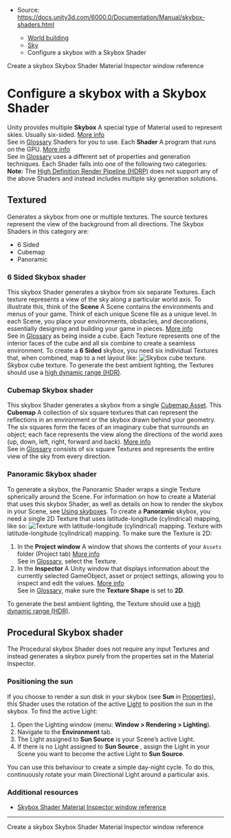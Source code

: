 * Source: https://docs.unity3d.com/6000.0/Documentation/Manual/skybox-shaders.html

  * [World building](https://docs.unity3d.com/6000.0/Documentation/Manual/CreatingEnvironments.html)
  * [Sky](https://docs.unity3d.com/6000.0/Documentation/Manual/sky-landing.html)
  * Configure a skybox with a Skybox Shader


[](https://docs.unity3d.com/6000.0/Documentation/Manual/skyboxes-using.html)
Create a skybox
[](https://docs.unity3d.com/6000.0/Documentation/Manual/skybox-material-reference.html)
Skybox Shader Material Inspector window reference
# Configure a skybox with a Skybox Shader
Unity provides multiple **Skybox** A special type of Material used to represent skies. Usually six-sided. [More info](https://docs.unity3d.com/6000.0/Documentation/Manual/sky-landing.html)  
See in [Glossary](https://docs.unity3d.com/6000.0/Documentation/Manual/Glossary.html#Skybox) Shaders for you to use. Each **Shader** A program that runs on the GPU. [More info](https://docs.unity3d.com/6000.0/Documentation/Manual/Shaders.html)  
See in [Glossary](https://docs.unity3d.com/6000.0/Documentation/Manual/Glossary.html#Shader) uses a different set of properties and generation techniques. Each Shader falls into one of the following two categories:
**Note:** The [High Definition Render Pipeline (HDRP)](https://docs.unity3d.com/6000.0/Documentation/Manual/high-definition-render-pipeline.html) does not support any of the above Shaders and instead includes multiple sky generation solutions.
## Textured
Generates a skybox from one or multiple textures. The source textures represent the view of the background from all directions. The Skybox Shaders in this category are:
  * 6 Sided
  * Cubemap
  * Panoramic


### 6 Sided Skybox shader
This skybox Shader generates a skybox from six separate Textures. Each texture represents a view of the sky along a particular world axis. To illustrate this, think of the **Scene** A Scene contains the environments and menus of your game. Think of each unique Scene file as a unique level. In each Scene, you place your environments, obstacles, and decorations, essentially designing and building your game in pieces. [More info](https://docs.unity3d.com/6000.0/Documentation/Manual/CreatingScenes.html)  
See in [Glossary](https://docs.unity3d.com/6000.0/Documentation/Manual/Glossary.html#Scene) as being inside a cube. Each Texture represents one of the interior faces of the cube and all six combine to create a seamless environment.
To create a **6 Sided** skybox, you need six individual Textures that, when combined, map to a net layout like:
![Skybox cube texture.](https://docs.unity3d.com/6000.0/Documentation/uploads/Main/skybox-six-sided-net.png) Skybox cube texture.
To generate the best ambient lighting, the Textures should use a [high dynamic range (HDR)](https://docs.unity3d.com/6000.0/Documentation/Manual/hdr-landing.html).
### Cubemap Skybox shader
This skybox Shader generates a skybox from a single [Cubemap Asset](https://docs.unity3d.com/6000.0/Documentation/Manual/class-Cubemap-landing.html). This **Cubemap** A collection of six square textures that can represent the reflections in an environment or the skybox drawn behind your geometry. The six squares form the faces of an imaginary cube that surrounds an object; each face represents the view along the directions of the world axes (up, down, left, right, forward and back). [More info](https://docs.unity3d.com/6000.0/Documentation/Manual/class-Cubemap-landing.html)  
See in [Glossary](https://docs.unity3d.com/6000.0/Documentation/Manual/Glossary.html#Cubemap) consists of six square Textures and represents the entire view of the sky from every direction.
### Panoramic Skybox shader
To generate a skybox, the Panoramic Shader wraps a single Texture spherically around the Scene.
For information on how to create a Material that uses this skybox Shader, as well as details on how to render the skybox in your Scene, see [Using skyboxes](https://docs.unity3d.com/6000.0/Documentation/Manual/skyboxes-using.html).
To create a **Panoramic** skybox, you need a single 2D Texture that uses latitude-longitude (cylindrical) mapping, like so:
![Texture with latitude-longitude \(cylindrical\) mapping.](https://docs.unity3d.com/6000.0/Documentation/uploads/Main/skybox-lat-long-layout.png) Texture with latitude-longitude (cylindrical) mapping.
To make sure the Texture is 2D:
  1. In the **Project window** A window that shows the contents of your `Assets` folder (Project tab) [More info](https://docs.unity3d.com/6000.0/Documentation/Manual/ProjectView.html)  
See in [Glossary](https://docs.unity3d.com/6000.0/Documentation/Manual/Glossary.html#Projectwindow), select the Texture.
  2. In the **Inspector** A Unity window that displays information about the currently selected GameObject, asset or project settings, allowing you to inspect and edit the values. [More info](https://docs.unity3d.com/6000.0/Documentation/Manual/UsingTheInspector.html)  
See in [Glossary](https://docs.unity3d.com/6000.0/Documentation/Manual/Glossary.html#Inspector), make sure the **Texture Shape** is set to **2D**.


To generate the best ambient lighting, the Texture should use a [high dynamic range (HDR)](https://docs.unity3d.com/6000.0/Documentation/Manual/hdr-landing.html).
## Procedural Skybox shader
The Procedural skybox Shader does not require any input Textures and instead generates a skybox purely from the properties set in the Material Inspector.
### Positioning the sun
If you choose to render a sun disk in your skybox (see **Sun** in [Properties](https://docs.unity3d.com/6000.0/Documentation/Manual/shader-skybox-procedural.html)), this Shader uses the rotation of the active [Light](https://docs.unity3d.com/6000.0/Documentation/Manual/class-Light.html) to position the sun in the skybox. To find the active Light:
  1. Open the Lighting window (menu: **Window > Rendering > Lighting**).
  2. Navigate to the **Environment** tab.
  3. The Light assigned to **Sun Source** is your Scene’s active Light.
  4. If there is no Light assigned to **Sun Source** , assign the Light in your Scene you want to become the active Light to **Sun Source**.


You can use this behaviour to create a simple day-night cycle. To do this, continuously rotate your main Directional Light around a particular axis.
### Additional resources
  * [Skybox Shader Material Inspector window reference](https://docs.unity3d.com/6000.0/Documentation/Manual/skybox-material-reference.html)


* * *
[](https://docs.unity3d.com/6000.0/Documentation/Manual/skyboxes-using.html)
Create a skybox
[](https://docs.unity3d.com/6000.0/Documentation/Manual/skybox-material-reference.html)
Skybox Shader Material Inspector window reference
